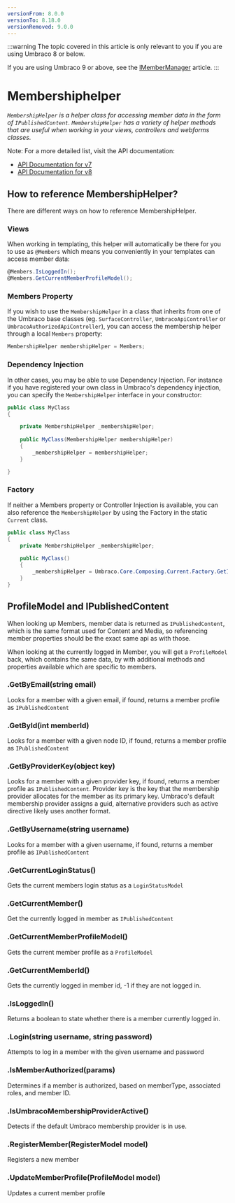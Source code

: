 ```yaml
---
versionFrom: 8.0.0
versionTo: 8.18.0
versionRemoved: 9.0.0
---
```


:::warning
The topic covered in this article is only relevant to you if you are using Umbraco 8 or below.

If you are using Umbraco 9 or above, see the [IMemberManager](../IMemberManager/index.md) article.
:::

# Membershiphelper

_`MembershipHelper` is a helper class for accessing member data in the form of `IPublishedContent`.
`MembershipHelper` has a variety of helper methods that are useful when working in your views, controllers and webforms classes._

Note: For a more detailed list, visit the API documentation:

- [API Documentation for v7](https://our.umbraco.com/apidocs/v7/csharp/api/Umbraco.Web.Security.MembershipHelper.html#methods)
- [API Documentation for v8](https://our.umbraco.com/apidocs/v8/csharp/api/Umbraco.Web.Security.MembershipHelper.html#methods)

## How to reference MembershipHelper?

There are different ways on how to reference MembershipHelper.

### Views

When working in templating, this helper will automatically be there for you to use as `@Members` which means you conveniently in your templates can access member data:

```csharp
@Members.IsLoggedIn();
@Members.GetCurrentMemberProfileModel();
```

### Members Property

If you wish to use the `MembershipHelper` in a class that inherits from one of the Umbraco base classes (eg. `SurfaceController`, `UmbracoApiController` or `UmbracoAuthorizedApiController`), you can access the membership helper through a local `Members` property:

```csharp
MembershipHelper membershipHelper = Members;
```

### Dependency Injection

In other cases, you may be able to use Dependency Injection. For instance if you have registered your own class in Umbraco's dependency injection, you can specify the `MembershipHelper` interface in your constructor:

```csharp
public class MyClass
{

    private MembershipHelper _membershipHelper;
    
    public MyClass(MembershipHelper membershipHelper)
    {
        _membershipHelper = membershipHelper;
    }

}
```

### Factory

If neither a Members property or Controller Injection is available, you can also reference the `MembershipHelper` by using the Factory in the static `Current` class.

```csharp
public class MyClass
{
    private MembershipHelper _membershipHelper;
    
    public MyClass()
    {
        _membershipHelper = Umbraco.Core.Composing.Current.Factory.GetInstance<MembershipHelper>();
    }
}
```

## ProfileModel and IPublishedContent

When looking up Members, member data is returned as `IPublishedContent`, which is the same format used for Content and Media, so referencing member properties should
be the exact same api as with those.

When looking at the currently logged in Member, you will get a `ProfileModel` back, which contains the same data, by with additional methods and properties available
which are specific to members.

### .GetByEmail(string email)

Looks for a member with a given email, if found, returns a member profile as `IPublishedContent`

### .GetById(int memberId)

Looks for a member with a given node ID, if found, returns a member profile as `IPublishedContent`

### .GetByProviderKey(object key)

Looks for a member with a given provider key, if found, returns a member profile as `IPublishedContent`. Provider key is the key that
the membership provider allocates for the member as its primary key.
Umbraco's default membership provider assigns a guid, alternative providers such as active directive likely uses another format.

### .GetByUsername(string username)

Looks for a member with a given username, if found, returns a member profile as `IPublishedContent`

### .GetCurrentLoginStatus()

Gets the current members login status as a `LoginStatusModel`

### .GetCurrentMember()

Get the currently logged in member as `IPublishedContent`

### .GetCurrentMemberProfileModel()

Gets the current member profile as a `ProfileModel`

### .GetCurrentMemberId()

Gets the currently logged in member id, -1 if they are not logged in.

### .IsLoggedIn()

Returns a boolean to state whether there is a member currently logged in.

### .Login(string username, string password)

Attempts to log in a member with the given username and password

### .IsMemberAuthorized(params)

Determines if a member is authorized, based on memberType, associated roles, and member ID.

### .IsUmbracoMembershipProviderActive()

Detects if the default Umbraco membership provider is in use.

### .RegisterMember(RegisterModel model)

Registers a new member

### .UpdateMemberProfile(ProfileModel model)

Updates a current member profile
